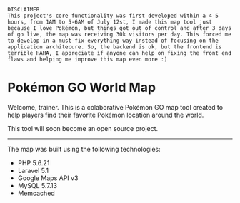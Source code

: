 ```
DISCLAIMER
This project's core functionality was first developed within a 4-5 hours, from 1AM to 5-6AM of July 12st, I made this map tool just because I love Pokémon, but things got out of control and after 3 days of go live, the map was receiving 30k visitors per day. This forced me to develop in a must-fix-everything way instead of focusing on the application architecure. So, the backend is ok, but the frontend is terrible HAHA, I appreciate if anyone can help on fixing the front end flaws and helping me improve this map even more :)
```

# Pokémon GO World Map
Welcome, trainer. This is a colaborative Pokémon GO map tool created to help players find their favorite Pokémon location around the world.

This tool will soon become an open source project. 

---

The map was built using the following technologies:
- PHP 5.6.21
- Laravel 5.1
- Google Maps API v3
- MySQL 5.7.13
- Memcached
